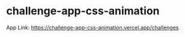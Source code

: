 # challenge-app-css-animation
 

App Link: https://challenge-app-css-animation.vercel.app/challenges